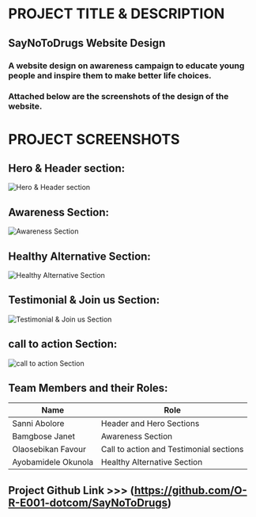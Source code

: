 # PROJECT TITLE & DESCRIPTION
## SayNoToDrugs Website Design
### A website design on awareness campaign to educate young people and inspire them to make better life choices.  
### Attached below are the screenshots of the design of the website.

# PROJECT SCREENSHOTS

## Hero & Header section:
![Hero & Header section](https://github.com/user-attachments/assets/bb17cd0c-5241-4108-a65c-730660c79381)

## Awareness Section:
![Awareness Section](https://github.com/user-attachments/assets/ccbc065a-75fb-463e-b4f0-d1fe889f2573)

## Healthy Alternative Section:
![Healthy Alternative Section](https://github.com/user-attachments/assets/ae05855d-71e5-4d7d-9533-7aa8ec44e770)

## Testimonial & Join us Section:
![Testimonial & Join us Section](https://github.com/user-attachments/assets/05a31452-325e-4235-b61a-2060dcf4deb9)

## call to action Section:
![call to action Section](https://github.com/user-attachments/assets/f684fe68-03ef-465e-84f3-eeaefdf13cba)

## Team Members and their Roles:
| Name | Role |
| --- | --- |
| Sanni Abolore | Header and Hero Sections |
| Bamgbose Janet | Awareness Section |
| Olaosebikan Favour | Call to action and Testimonial sections |
| Ayobamidele Okunola | Healthy Alternative Section |

## Project Github Link >>> (https://github.com/O-R-E001-dotcom/SayNoToDrugs)
